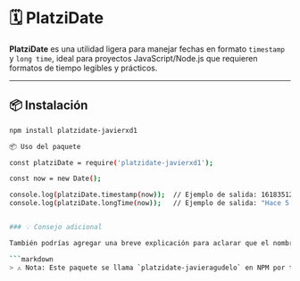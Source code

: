 # 🗓️ PlatziDate

**PlatziDate** es una utilidad ligera para manejar fechas en formato `timestamp` y `long time`, ideal para proyectos JavaScript/Node.js que requieren formatos de tiempo legibles y prácticos.

---

## 📦 Instalación

```bash
npm install platzidate-javierxd1

📦 Uso del paquete

const platziDate = require('platzidate-javierxd1');

const now = new Date();

console.log(platziDate.timestamp(now));  // Ejemplo de salida: 1618351234
console.log(platziDate.longTime(now));   // Ejemplo de salida: "Hace 5 minutos"


### 💡 Consejo adicional

También podrías agregar una breve explicación para aclarar que el nombre fue modificado para poder publicarlo:

```markdown
> ⚠️ Nota: Este paquete se llama `platzidate-javieragudelo` en NPM por temas de disponibilidad del nombre original.
